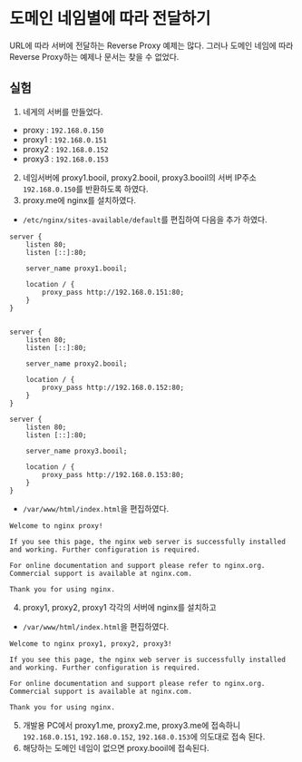 # 도메인 네임별에 따라 전달하기

URL에 따라 서버에 전달하는 Reverse Proxy 예제는 많다. 그러나 도메인 네임에 따라 Reverse Proxy하는 예제나 문서는 찾을 수 없었다.

## 실험

1. 네게의 서버를 만들었다.
  - proxy : `192.168.0.150`
  - proxy1 : `192.168.0.151`
  - proxy2 : `192.168.0.152`
  - proxy3 : `192.168.0.153`
2. 네임서버에 proxy1.booil, proxy2.booil, proxy3.booil의 서버 IP주소 `192.168.0.150`를 반환하도록 하였다. 
3. proxy.me에 nginx를 설치하였다.
  - `/etc/nginx/sites-available/default`를 편집하여 다음을 추가 하였다.
```
server {
	listen 80;
	listen [::]:80;

	server_name proxy1.booil;

	location / {
		proxy_pass http://192.168.0.151:80;
	}
}


server {
	listen 80;
	listen [::]:80;

	server_name proxy2.booil;

	location / {
		proxy_pass http://192.168.0.152:80;
	}
}

server {
	listen 80;
	listen [::]:80;

	server_name proxy3.booil;

	location / {
		proxy_pass http://192.168.0.153:80;
	}
}

```
  - `/var/www/html/index.html`을 편집하였다.
```
Welcome to nginx proxy!

If you see this page, the nginx web server is successfully installed and working. Further configuration is required.

For online documentation and support please refer to nginx.org.
Commercial support is available at nginx.com.

Thank you for using nginx.
```

4. proxy1, proxy2, proxy1 각각의 서버에 nginx를 설치하고 
  - `/var/www/html/index.html`을 편집하였다.
```
Welcome to nginx proxy1, proxy2, proxy3!

If you see this page, the nginx web server is successfully installed and working. Further configuration is required.

For online documentation and support please refer to nginx.org.
Commercial support is available at nginx.com.

Thank you for using nginx.
```

5. 개발용 PC에서 proxy1.me, proxy2.me, proxy3.me에 접속하니 `192.168.0.151`, `192.168.0.152`, `192.168.0.153`에 의도대로 접속 된다.
6. 해당하는 도메인 네임이 없으면 proxy.booil에 접속된다.





